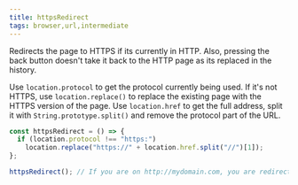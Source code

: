 ```yaml
---
title: httpsRedirect
tags: browser,url,intermediate
---
```


Redirects the page to HTTPS if its currently in HTTP. Also, pressing the back button doesn't take it back to the HTTP page as its replaced in the history.

Use `location.protocol` to get the protocol currently being used. If it's not HTTPS, use `location.replace()` to replace the existing page with the HTTPS version of the page. Use `location.href` to get the full address, split it with `String.prototype.split()` and remove the protocol part of the URL.

```js
const httpsRedirect = () => {
  if (location.protocol !== "https:")
    location.replace("https://" + location.href.split("//")[1]);
};
```

```js
httpsRedirect(); // If you are on http://mydomain.com, you are redirected to https://mydomain.com
```

